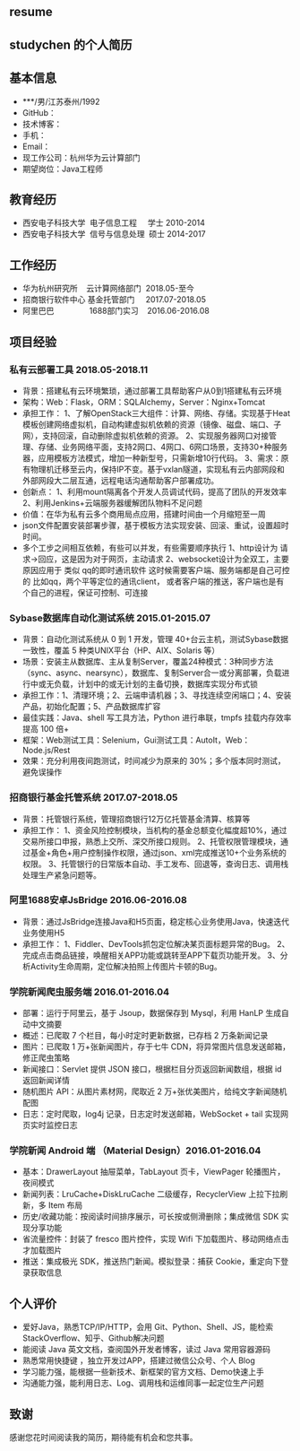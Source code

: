 ## resume
## studychen 的个人简历

## 基本信息
- ***/男/江苏泰州/1992
- GitHub：
- 技术博客：
- 手机：
- Email：
- 现工作公司：杭州华为云计算部门
- 期望岗位：Java工程师
 
## 教育经历
- 西安电子科技大学 &nbsp;电子信息工程  &nbsp;&nbsp;&nbsp;&nbsp;学士 2010-2014
- 西安电子科技大学 &nbsp;信号与信息处理 &nbsp;硕士 2014-2017

## 工作经历
- 华为杭州研究所 &nbsp;&nbsp;&nbsp;云计算网络部门 &nbsp;2018.05-至今
- 招商银行软件中心   基金托管部门  &nbsp;&nbsp;&nbsp;&nbsp;2017.07-2018.05
- 阿里巴巴 &nbsp;&nbsp;&nbsp;&nbsp;&nbsp;&nbsp;&nbsp;&nbsp;&nbsp;&nbsp;&nbsp;&nbsp;&nbsp;&nbsp;&nbsp;1688部门实习 &nbsp;&nbsp;&nbsp;2016.06-2016.08

## 项目经验
### 私有云部署工具 2018.05-2018.11
- 背景：搭建私有云环境繁琐，通过部署工具帮助客户从0到1搭建私有云环境
- 架构：Web：Flask，ORM：SQLAlchemy，Server：Nginx+Tomcat
- 承担工作：
1、了解OpenStack三大组件：计算、网络、存储。实现基于Heat模板创建网络虚拟机，自动构建虚拟机依赖的资源（镜像、磁盘、端口、子网），支持回滚，自动删除虚拟机依赖的资源。
2、实现服务器网口对接管理、存储、业务网络平面，支持2网口、4网口、6网口场景，支持30+种服务器，应用模板方法模式，增加一种新型号，只需新增10行代码。
3、需求：原有物理机迁移至云内，保持IP不变。基于vxlan隧道，实现私有云内部网段和外部网段大二层互通，远程电话沟通帮助客户部署成功。
- 创新点：
1、利用mount隔离各个开发人员调试代码，提高了团队的开发效率
2、利用Jenkins+云端服务器缓解团队物料不足问题
- 价值：在华为私有云多个商用局点应用，搭建时间由一个月缩短至一周
- json文件配置安装部署步骤，基于模板方法实现安装、回滚、重试，设置超时时间。
- 多个工步之间相互依赖，有些可以并发，有些需要顺序执行
1、http设计为 请求->回应，这是因为对于网页，主动请求
2、websocket设计为全双工，主要原因应用于 类似 qq的即时通讯软件
这时候需要客户端、服务端都是自己可控的
比如qq，两个平等定位的通讯client，
或者客户端的推送，客户端也是有个自己的进程，保证可控制、可连接


### Sybase数据库自动化测试系统 2015.01-2015.07
- 背景：自动化测试系统从 0 到 1 开发，管理 40+台云主机，测试Sybase数据一致性，覆盖 5 种类UNIX平台（HP、AIX、Solaris 等）
- 场景：安装主从数据库、主从复制Server，覆盖24种模式：3种同步方法（sync、async、nearsync），数据库、复制Server合一或分离部署，负载进行中或无负载，计划中的或无计划的主备切换，数据库实现分布式锁
- 承担工作：1、清理环境；2、云端申请机器；3、寻找连续空闲端口；4、安装产品，初始化配置；5、产品数据库扩容 
- 最佳实践：Java、shell 写工具方法，Python 进行串联，tmpfs 挂载内存效率提高 100 倍+ 
- 框架：Web测试工具：Selenium，Gui测试工具：AutoIt，Web：Node.js/Rest
- 效果：充分利用夜间跑测试，时间减少为原来的 30%；多个版本同时测试，避免误操作 

### 招商银行基金托管系统 2017.07-2018.05
- 背景：托管银行系统，管理招商银行12万亿托管基金清算、核算等
- 承担工作：
1、资金风险控制模块，当机构的基金总额变化幅度超10%，通过交易所接口申报，熟悉上交所、深交所接口规则。
2、托管权限管理模块，通过基金+角色+用户控制操作权限，通过json、xml完成推送10+个业务系统的权限。
3、托管银行的日常版本自动、手工发布、回退等，查询日志、调用栈处理生产紧急问题等。

### 阿里1688安卓JsBridge 2016.06-2016.08
- 背景：通过JsBridge连接Java和H5页面，稳定核心业务使用Java，快速迭代业务使用H5
- 承担工作：
1、Fiddler、DevTools抓包定位解决某页面标题异常的Bug。
2、完成点击商品链接，唤醒相关APP功能或跳转至APP下载页功能开发。
3、分析Activity生命周期，定位解决拍照上传图片卡顿的Bug。

### 学院新闻爬虫服务端 2016.01-2016.04 
- 部署：运行于阿里云，基于 Jsoup，数据保存到 Mysql，利用 HanLP 生成自动中文摘要 
- 概述：已爬取 7 个栏目，每小时定时更新数据，已存档 2 万条新闻记录 
- 图片：已爬取 1 万+张新闻图片，存于七牛 CDN，将异常图片信息发送邮箱，修正爬虫策略 
- 新闻接口：Servlet 提供 JSON 接口，根据栏目分页返回新闻数组，根据 id 返回新闻详情 
- 随机图片 API：从图片素材网，爬取近 2 万+张优美图片，给纯文字新闻随机配图 
- 日志：定时爬取，log4j 记录，日志定时发送邮箱，WebSocket + tail 实现网页实时监控日志

### 学院新闻 Android 端 （Material Design）2016.01-2016.04
- 基本：DrawerLayout 抽屉菜单，TabLayout 页卡，ViewPager 轮播图片，夜间模式 
- 新闻列表：LruCache+DiskLruCache 二级缓存，RecyclerView 上拉下拉刷新，多 Item 布局 
- 历史/收藏功能：按阅读时间排序展示，可长按或侧滑删除；集成微信 SDK 实现分享功能 
- 省流量控件：封装了 fresco 图片控件，实现 Wifi 下加载图片、移动网络点击才加载图片 
- 推送：集成极光 SDK，推送热门新闻。模拟登录：捕获 Cookie，重定向下登录获取信息

## 个人评价
- 爱好Java，熟悉TCP/IP/HTTP，会用 Git、Python、Shell、JS，能检索StackOverflow、知乎、Github解决问题
- 能阅读 Java 英文文档，查阅国外开发者博客，读过 Java 常用容器源码
- 熟悉常用快捷键 ，独立开发过APP，搭建过微信公众号、个人 Blog
- 学习能力强，能根据一些新技术、新框架的官方文档、Demo快速上手
- 沟通能力强，能利用日志、Log、调用栈和运维同事一起定位生产问题

## 致谢
感谢您花时间阅读我的简历，期待能有机会和您共事。
